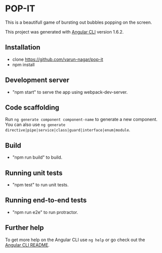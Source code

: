 # POP-IT

This is a beautifull game of bursting out bubbles popping on the screen.

This project was generated with [Angular CLI](https://github.com/angular/angular-cli) version 1.6.2.

## Installation

- clone https://github.com/varun-nagar/pop-it
- npm install 

## Development server
   
- "npm start" to serve the app using webpack-dev-server.

## Code scaffolding

Run `ng generate component component-name` to generate a new component. You can also use `ng generate directive|pipe|service|class|guard|interface|enum|module`.

## Build

- "npm run build" to build.

## Running unit tests

- "npm test" to run unit tests.

## Running end-to-end tests

- "npm run e2e" to run protractor.

## Further help

To get more help on the Angular CLI use `ng help` or go check out the [Angular CLI README](https://github.com/angular/angular-cli/blob/master/README.md).
